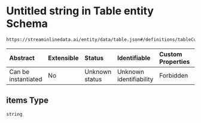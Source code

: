# Untitled string in Table entity Schema

```txt
https://streaminlinedata.ai/entity/data/table.json#/definitions/tableConstraint/properties/columns/items
```



| Abstract            | Extensible | Status         | Identifiable            | Custom Properties | Additional Properties | Access Restrictions | Defined In                                                   |
| :------------------ | :--------- | :------------- | :---------------------- | :---------------- | :-------------------- | :------------------ | :----------------------------------------------------------- |
| Can be instantiated | No         | Unknown status | Unknown identifiability | Forbidden         | Allowed               | none                | [table.json*](../out/data/table.json "open original schema") |

## items Type

`string`
